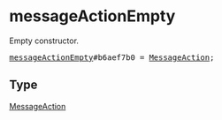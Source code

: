 # messageActionEmpty

Empty constructor.

<pre>
<a href="../constructor/messageActionEmpty.md">messageActionEmpty</a>#b6aef7b0 = <a href="../type/MessageAction.md">MessageAction</a>;</pre>

## Type

<a href="../type/MessageAction.md">MessageAction</a>

